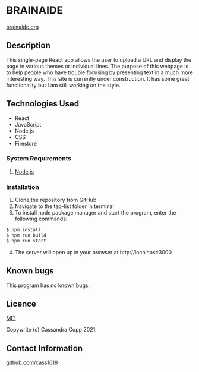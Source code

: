 # BRAINAIDE

[brainaide.org](https://brainaide.org/)

## Description

This single-page React app allows the user to upload a URL and display the page in various themes or individual lines. The purpose of this webpage is to help people who have trouble focusing by presenting text in a much more interesting way. This site is currently under construction. It has some great functionality but I am still working on the style.

## Technologies Used

* React
* JavaScript
* Node.js
* CSS
* Firestore

### System Requirements
1. [Node.js](https://nodejs.dev/learn/how-to-install-nodejs)

### Installation

1. Clone the repository from GitHub
1. Navigate to the tap-list folder in terminal
1. To install node package manager and start the program, enter the following commands:
  ```sh
$ npm install
$ npm run build
$ npm run start
```
4. The server will open up in your browser at http://localhost:3000

## Known bugs

This program has no known bugs.

## Licence

[MIT](https://opensource.org/licenses/MIT)

Copywrite (c) Cassandra Copp 2021.

## Contact Information

[github.com/cass1618](http://github.com/cass1618)